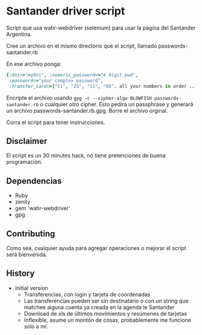 # Santander driver script

Script que usa watir-webdriver (selenium) para usar la página del Santander Argentina.

Cree un archivo en el mismo directorio que el script, llamado passwords-santander.rb

En ese archivo ponga:

```ruby
{:dni=>"mydni", :numeric_password=>"4 digit pwd",
 :password=>"your complex password",
 :transfer_card=>["51", "25", "11", "60". all your numbers in order ......]}
```

Encripte el archivo usando `gpg -c --cipher-algo BLOWFISH passwords-santander.rb` o
cualquier otro cipher. Esto pedirá un passphrase y generará un archivo
passwords-santander.rb.gpg. Borre el archivo orginal.

Corra el script para tener instrucciones.

## Disclaimer

El script es un 30 minutes hack, no tiene pretenciones de buena programación.

## Dependencias

- Ruby
- zenity
- gem 'watir-webdriver'
- gpg

## Contributing

Como sea, cualquier ayuda para agregar operaciones o mejorar el script será bienvenida.

## History

- Initial version
  - Transferencias, con login y tarjeta de coordenadas
  - Las transferencias pueden ser sin destinatario o con un string que matchee
  alguna cuenta ya creada en la agenda le Santander
  - Download de xls de últimos movimientos y resúmenes de tarjetas
  - Inflexible, asume un montón de cosas, probablemente me funcione solo a mí.
